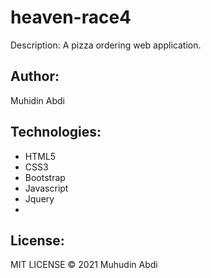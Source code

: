 # heaven-race4

Description: 
A pizza ordering web application.

## Author:

Muhidin Abdi

## Technologies:

* HTML5
* CSS3
* Bootstrap
* Javascript
* Jquery
*
## License:

MIT LICENSE &copy; 2021 Muhudin Abdi

